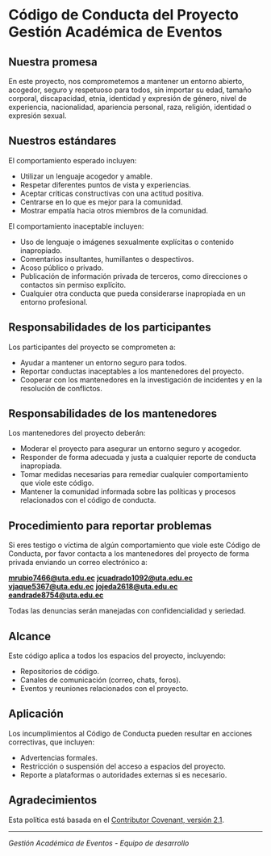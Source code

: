 # Código de Conducta del Proyecto Gestión Académica de Eventos

## Nuestra promesa

En este proyecto, nos comprometemos a mantener un entorno abierto, acogedor, seguro y respetuoso para todos, sin importar su edad, tamaño corporal, discapacidad, etnia, identidad y expresión de género, nivel de experiencia, nacionalidad, apariencia personal, raza, religión, identidad o expresión sexual.

## Nuestros estándares

El comportamiento esperado incluyen:

- Utilizar un lenguaje acogedor y amable.
- Respetar diferentes puntos de vista y experiencias.
- Aceptar críticas constructivas con una actitud positiva.
- Centrarse en lo que es mejor para la comunidad.
- Mostrar empatía hacia otros miembros de la comunidad.

El comportamiento inaceptable incluyen:

- Uso de lenguaje o imágenes sexualmente explícitas o contenido inapropiado.
- Comentarios insultantes, humillantes o despectivos.
- Acoso público o privado.
- Publicación de información privada de terceros, como direcciones o contactos sin permiso explícito.
- Cualquier otra conducta que pueda considerarse inapropiada en un entorno profesional.

## Responsabilidades de los participantes

Los participantes del proyecto se comprometen a:

- Ayudar a mantener un entorno seguro para todos.
- Reportar conductas inaceptables a los mantenedores del proyecto.
- Cooperar con los mantenedores en la investigación de incidentes y en la resolución de conflictos.

## Responsabilidades de los mantenedores

Los mantenedores del proyecto deberán:

- Moderar el proyecto para asegurar un entorno seguro y acogedor.
- Responder de forma adecuada y justa a cualquier reporte de conducta inapropiada.
- Tomar medidas necesarias para remediar cualquier comportamiento que viole este código.
- Mantener la comunidad informada sobre las políticas y procesos relacionados con el código de conducta.

## Procedimiento para reportar problemas

Si eres testigo o víctima de algún comportamiento que viole este Código de Conducta, por favor contacta a los mantenedores del proyecto de forma privada enviando un correo electrónico a:

**mrubio7466@uta.edu.ec**
**jcuadrado1092@uta.edu.ec**
**vjaque5367@uta.edu.ec**
**jojeda2618@uta.edu.ec**
**eandrade8754@uta.edu.ec**

Todas las denuncias serán manejadas con confidencialidad y seriedad.

## Alcance

Este código aplica a todos los espacios del proyecto, incluyendo:

- Repositorios de código.
- Canales de comunicación (correo, chats, foros).
- Eventos y reuniones relacionados con el proyecto.

## Aplicación

Los incumplimientos al Código de Conducta pueden resultar en acciones correctivas, que incluyen:

- Advertencias formales.
- Restricción o suspensión del acceso a espacios del proyecto.
- Reporte a plataformas o autoridades externas si es necesario.

## Agradecimientos

Esta política está basada en el [Contributor Covenant, versión 2.1](https://www.contributor-covenant.org/version/2/1/code_of_conduct.html).

---

*Gestión Académica de Eventos - Equipo de desarrollo*
